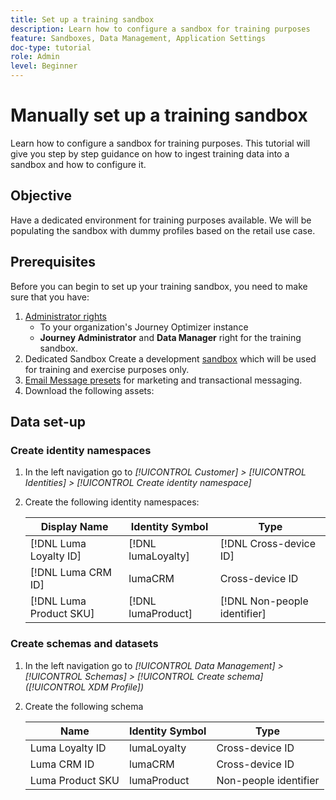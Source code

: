 ```yaml
---
title: Set up a training sandbox
description: Learn how to configure a sandbox for training purposes 
feature: Sandboxes, Data Management, Application Settings
doc-type: tutorial
role: Admin
level: Beginner
---
```

# Manually set up a training sandbox

Learn how to configure a sandbox for training purposes. This tutorial will give you step by step guidance on how to ingest training data into a sandbox and how to configure it.

## Objective

Have a dedicated environment for training purposes available. We will be populating the sandbox with dummy profiles based on the retail use case.

## Prerequisites

Before you can begin to set up your training sandbox, you need to make sure that you have:

1. [Administrator rights](https://experienceleague.adobe.com/docs/journey-optimizer-learn/tutorials/access-control/access-management.html?lang=en) 
   *  To your organization's Journey Optimizer instance
   *  **Journey Administrator** and **Data Manager** right for the training sandbox.
2. Dedicated Sandbox
    Create a development [sandbox](https://experienceleague.adobe.com/docs/journey-optimizer-learn/tutorials/access-control/create-and-manage-sandboxes.html?lang=en) which will be used for training and exercise purposes only.
3. [Email Message presets](https://experienceleague.adobe.com/docs/journey-optimizer-learn/tutorials/channel-configuration/set-up-email-channel.html?lang=en) for marketing and transactional messaging.
4. Download the following assets:


## Data set-up

### Create identity namespaces
1. In the left navigation go to *[!UICONTROL Customer] > [!UICONTROL Identities] > [!UICONTROL Create identity namespace]*
1. Create the following identity namespaces:

    | Display Name | Identity Symbol | Type |
    |---|---|---|
    | [!DNL Luma Loyalty ID] | [!DNL lumaLoyalty] | [!DNL Cross-device ID] |
    | [!DNL Luma CRM ID] |  lumaCRM | Cross-device ID |
    | [!DNL Luma Product SKU] | [!DNL lumaProduct] | [!DNL Non-people identifier] |

### Create schemas and datasets

1.  In the left navigation go to *[!UICONTROL Data Management] > [!UICONTROL Schemas] > [!UICONTROL Create schema] ([!UICONTROL XDM Profile])*
2.  Create the following schema

    | Name | Identity Symbol | Type |
    |---|---|---|
    | Luma Loyalty ID | lumaLoyalty | Cross-device ID |
    | Luma CRM ID |  lumaCRM | Cross-device ID |
    | Luma Product SKU | lumaProduct | Non-people identifier |


